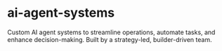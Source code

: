 # ai-agent-systems
Custom AI agent systems to streamline operations, automate tasks, and enhance decision-making. Built by a strategy-led, builder-driven team.
